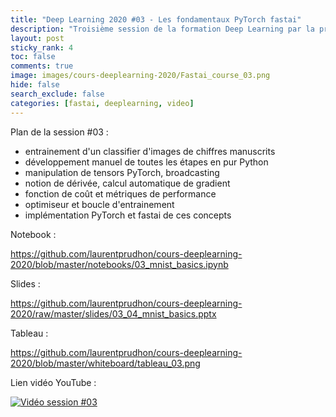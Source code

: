 ```yaml
---
title: "Deep Learning 2020 #03 - Les fondamentaux PyTorch fastai"
description: "Troisième session de la formation Deep Learning par la pratique 2020."
layout: post
sticky_rank: 4
toc: false
comments: true
image: images/cours-deeplearning-2020/Fastai_course_03.png
hide: false
search_exclude: false
categories: [fastai, deeplearning, video]
---
```


Plan de la session #03 :
- entrainement d'un classifier d'images de chiffres manuscrits
- développement manuel de toutes les étapes en pur Python
- manipulation de tensors PyTorch, broadcasting
- notion de dérivée, calcul automatique de gradient
- fonction de coût et métriques de performance
- optimiseur et boucle d'entrainement
- implémentation PyTorch et fastai de ces concepts

Notebook :

https://github.com/laurentprudhon/cours-deeplearning-2020/blob/master/notebooks/03_mnist_basics.ipynb

Slides :

https://github.com/laurentprudhon/cours-deeplearning-2020/raw/master/slides/03_04_mnist_basics.pptx

Tableau :

https://github.com/laurentprudhon/cours-deeplearning-2020/blob/master/whiteboard/tableau_03.png

Lien vidéo YouTube :

[![Vidéo session #03](https://img.youtube.com/vi/uQ1KbbBNexU/0.jpg)](https://www.youtube.com/watch?v=uQ1KbbBNexU)
